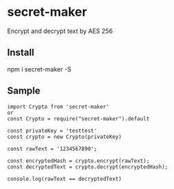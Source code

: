 # secret-maker
Encrypt and decrypt text by AES 256

## Install
npm i secret-maker -S

## Sample
````
import Crypto from 'secret-maker'
or 
const Crypto = require("secret-maker").default

const privateKey = 'testtest'
const crypto = new Crypto(privateKey)

const rawText = '1234567890';

const encryptedHash = crypto.encrypt(rawText);
const decryptedText = crypto.decrypt(encryptedHash);

console.log(rawText == decryptedText)
````
